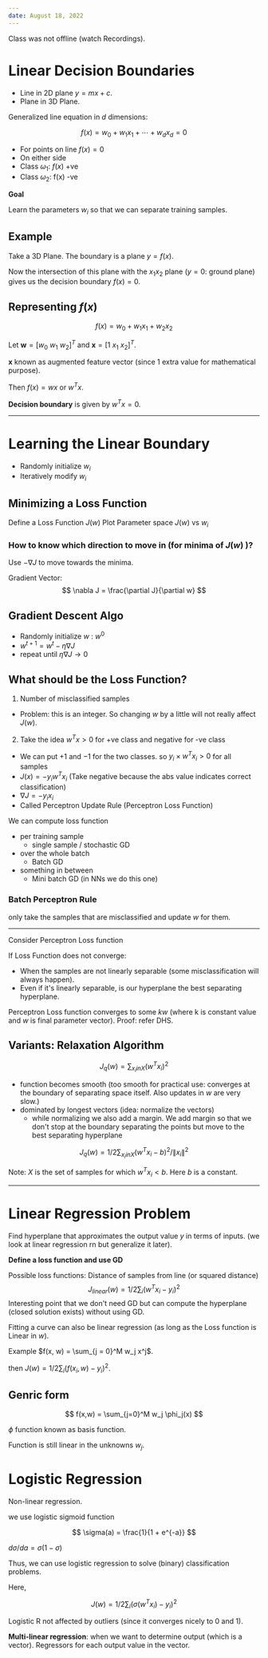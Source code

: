 ```yaml
---
date: August 18, 2022
---
```


Class was not offline (watch Recordings).

# Linear Decision Boundaries

- Line in 2D plane $y = mx + c$.
- Plane in 3D Plane.

Generalized line equation in $d$ dimensions:

$$
f(x) = w_0 + w_1 x_1 + \cdots + w_d x_d = 0
$$ 

- For points on line $f(x)=0$ 
- On either side
 - Class $\omega_1$: $f(x)$ +ve
 - Class $\omega_2$: f(x) -ve

**Goal**

Learn the parameters $w_i$ so that we can separate training samples.

## Example

Take a 3D Plane. The boundary is a plane $y = f(x)$.

Now the intersection of this plane with the $x_1 x_2$ plane ($y = 0$: ground plane) gives us the decision boundary $f(x) = 0$.

## Representing $f(x)$

$$
f(x) = w_0 + w_1 x_1 + w_2 x_2
$$ 

Let $\textbf{w} = [w_0 \ w_1 \ w_2]^T$ and $\textbf{x} = [1 \ x_1 \ x_2]^T$.

$\textbf{x}$ known as augmented feature vector (since $1$ extra value for mathematical purpose).

Then $f(x) = w x$ or $w^T x$.

**Decision boundary** is given by $w^T x = 0$.

---

# Learning the Linear Boundary

- Randomly initialize $w_i$
- Iteratively modify $w_i$

## Minimizing a Loss Function

Define a Loss Function $J(w)$
Plot Parameter space $J(w)$ vs $w_i$

### How to know which direction to move in (for minima of $J(w)$ )?

Use $- \nabla J$ to move towards the minima.

Gradient Vector: 
$$
\nabla J = \frac{\partial J}{\partial w} 
$$ 

## Gradient Descent Algo

- Randomly initialize $w$ : $w^0$
- $w^{t+1} = w^t - \eta \nabla J$
- repeat until $\eta \nabla J \rightarrow 0$

## What should be the Loss Function?

1. Number of misclassified samples
  - Problem: this is an integer. So changing $w$ by a little will not really affect $J(w)$.
2. Take the idea $w^T x > 0$ for +ve class and negative for -ve class
  - We can put $+1$ and  $-1$ for the two classes. so  $y_i \times w^T x_i > 0$ for all samples
  - $J(x) = -y_i w^T x_i$ (Take negative because the abs value indicates correct classification)
  - $\nabla J = - y_i x_i$
  - Called Perceptron Update Rule (Perceptron Loss Function)

We can compute loss function
- per training sample
  - single sample / stochastic GD
- over the whole batch
  - Batch GD
- something in between
  - Mini batch GD (in NNs we do this one)

### Batch Perceptron Rule

only take the samples that are misclassified and update $w$ for them.

---

Consider Perceptron Loss function

If Loss Function does not converge:
  - When the samples are not linearly separable (some misclassification will always happen).
  - Even if it's linearly separable, is our hyperplane the best separating hyperplane.

Perceptron Loss function converges to some $k w$ (where k is constant value and $w$ is final parameter vector). Proof: refer DHS.

## Variants: Relaxation Algorithm

$$J_q(w) = \sum_{x_i in X} (w^T x_i)^2$$

- function becomes smooth (too smooth for practical use: converges at the boundary of separating space itself. Also updates in $w$ are very slow.)
- dominated by longest vectors (idea: normalize the vectors)
  - while normalizing we also add a margin. We add margin so that we don't stop at the boundary separating the points but move to the best separating hyperplane

$$J_q(w) =1/2  \sum_{x_i in X} (w^T x_i - b)^2 / \| x_i\|^2 $$

Note: $X$ is the set of samples for which $w^T x_i < b$.
Here $b$ is a constant.

---

# Linear Regression Problem

Find hyperplane that approximates the output value $y$ in terms of inputs. (we look at linear regression rn but generalize it later).

**Define a loss function and use GD**

Possible loss functions: Distance of samples from line (or squared distance)
$$
  J_{linear} (w) = 1/2 \sum_i (w^T x_i - y_i)^2
  $$ 
Interesting point that we don't need GD but can compute the hyperplane (closed solution exists) without using GD.

Fitting a curve can also be linear regression (as long as the Loss function is Linear in $w$). 

Example $f(x, w) =  \sum_{j = 0}^M w_j x^j$.

then $J(w) = 1/2 \sum_i ( f(x_i, w) - y_i)^2$.

## Genric form

$$
f(x,w) = \sum_{j=0}^M w_j \phi_j(x)
$$ 

$\phi$ function known as basis function.

Function is still linear in the unknowns $w_j$.

# Logistic Regression

Non-linear regression.

we use logistic sigmoid function

$$
\sigma(a) = \frac{1}{1 + e^{-a}}
$$ 

$d\sigma/da = \sigma(1 - \sigma)$

Thus, we can use logistic regression to solve (binary) classification problems.

Here, 

$$
J(w) = 1/2 \sum_i (\sigma(w^T x_i) - y_i)^2
$$

Logistic R not affected by outliers (since it converges nicely to 0 and 1).

**Multi-linear regression**: when we want to determine output (which is a vector). Regressors for each output value in the vector.

